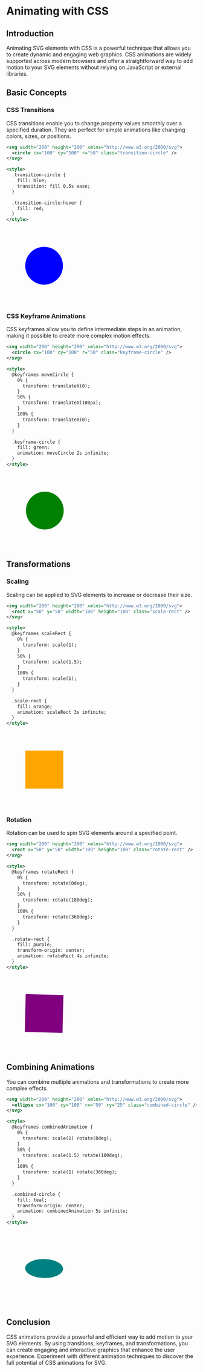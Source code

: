 # Animating with CSS

## Introduction

Animating SVG elements with CSS is a powerful technique that allows you to create dynamic and engaging web graphics. CSS animations are widely supported across modern browsers and offer a straightforward way to add motion to your SVG elements without relying on JavaScript or external libraries.

## Basic Concepts

### CSS Transitions

CSS transitions enable you to change property values smoothly over a specified duration. They are perfect for simple animations like changing colors, sizes, or positions.

```xml
<svg width="200" height="200" xmlns="http://www.w3.org/2000/svg">
  <circle cx="100" cy="100" r="50" class="transition-circle" />
</svg>

<style>
  .transition-circle {
    fill: blue;
    transition: fill 0.5s ease;
  }

  .transition-circle:hover {
    fill: red;
  }
</style>
```

<svg width="200" height="200" xmlns="http://www.w3.org/2000/svg">
  <circle cx="100" cy="100" r="50" class="transition-circle" />
</svg>

### CSS Keyframe Animations

CSS keyframes allow you to define intermediate steps in an animation, making it possible to create more complex motion effects.

```xml
<svg width="200" height="200" xmlns="http://www.w3.org/2000/svg">
  <circle cx="100" cy="100" r="50" class="keyframe-circle" />
</svg>

<style>
  @keyframes moveCircle {
    0% {
      transform: translateX(0);
    }
    50% {
      transform: translateX(100px);
    }
    100% {
      transform: translateX(0);
    }
  }

  .keyframe-circle {
    fill: green;
    animation: moveCircle 2s infinite;
  }
</style>
```

<svg width="200" height="200" xmlns="http://www.w3.org/2000/svg">
  <circle cx="100" cy="100" r="50" class="keyframe-circle" />
</svg>

## Transformations

### Scaling

Scaling can be applied to SVG elements to increase or decrease their size.

```xml
<svg width="200" height="200" xmlns="http://www.w3.org/2000/svg">
  <rect x="50" y="50" width="100" height="100" class="scale-rect" />
</svg>

<style>
  @keyframes scaleRect {
    0% {
      transform: scale(1);
    }
    50% {
      transform: scale(1.5);
    }
    100% {
      transform: scale(1);
    }
  }

  .scale-rect {
    fill: orange;
    animation: scaleRect 3s infinite;
  }
</style>
```

<svg width="200" height="200" xmlns="http://www.w3.org/2000/svg">
  <rect x="50" y="50" width="100" height="100" class="scale-rect" />
</svg>

### Rotation

Rotation can be used to spin SVG elements around a specified point.

```xml
<svg width="200" height="200" xmlns="http://www.w3.org/2000/svg">
  <rect x="50" y="50" width="100" height="100" class="rotate-rect" />
</svg>

<style>
  @keyframes rotateRect {
    0% {
      transform: rotate(0deg);
    }
    50% {
      transform: rotate(180deg);
    }
    100% {
      transform: rotate(360deg);
    }
  }

  .rotate-rect {
    fill: purple;
    transform-origin: center;
    animation: rotateRect 4s infinite;
  }
</style>
```

<svg width="200" height="200" xmlns="http://www.w3.org/2000/svg">
  <rect x="50" y="50" width="100" height="100" class="rotate-rect" />
</svg>

## Combining Animations

You can combine multiple animations and transformations to create more complex effects.

```xml
<svg width="200" height="200" xmlns="http://www.w3.org/2000/svg">
  <ellipse cx="100" cy="100" rx="50" ry="25" class="combined-circle" />
</svg>

<style>
  @keyframes combinedAnimation {
    0% {
      transform: scale(1) rotate(0deg);
    }
    50% {
      transform: scale(1.5) rotate(180deg);
    }
    100% {
      transform: scale(1) rotate(360deg);
    }
  }

  .combined-circle {
    fill: teal;
    transform-origin: center;
    animation: combinedAnimation 5s infinite;
  }
</style>
```

<svg width="200" height="200" xmlns="http://www.w3.org/2000/svg">
  <ellipse cx="100" cy="100" rx="50" ry="25" class="combined-circle" />
</svg>

## Conclusion

CSS animations provide a powerful and efficient way to add motion to your SVG elements. By using transitions, keyframes, and transformations, you can create engaging and interactive graphics that enhance the user experience. Experiment with different animation techniques to discover the full potential of CSS animations for SVG.


<style>


@keyframes combinedAnimation {
    0% {
      transform: scale(1) rotate(0deg);
    }
    50% {
      transform: scale(1.5) rotate(180deg);
    }
    100% {
      transform: scale(1) rotate(360deg);
    }
  }

  .combined-circle {
    fill: teal;
    transform-origin: center;
    animation: combinedAnimation 5s infinite;
  }
@keyframes rotateRect {
    0% {
      transform: rotate(0deg);
    }
    50% {
      transform: rotate(180deg);
    }
    100% {
      transform: rotate(360deg);
    }
  }

  .rotate-rect {
    fill: purple;
    transform-origin: center;
    animation: rotateRect 4s infinite;
  }

@keyframes scaleRect {
    0% {
      transform: scale(1);
    }
    50% {
      transform: scale(1.5);
    }
    100% {
      transform: scale(1);
    }
  }

  .scale-rect {
    fill: orange;
    animation: scaleRect 3s infinite;
  }

@keyframes moveCircle {
    0% {
      transform: translateX(0);
    }
    50% {
      transform: translateX(100px);
    }
    100% {
      transform: translateX(0);
    }
  }

  .keyframe-circle {
    fill: green;
    animation: moveCircle 2s infinite;
  }

.transition-circle {
    fill: blue;
    transition: fill 0.5s ease;
  }

  .transition-circle:hover {
    fill: red;
  }
</style>